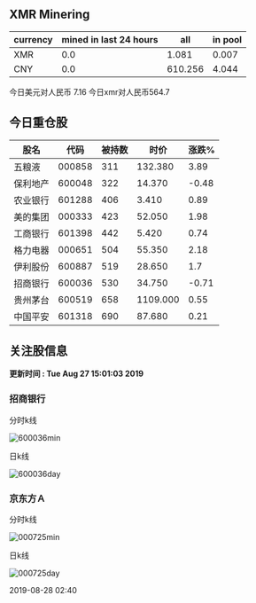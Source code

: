 ## XMR Minering

|currency|mined in last 24 hours|all|in pool|
|---|---|---|---|
|XMR|0.0|1.081|0.007|
|CNY|0.0|610.256|4.044|

今日美元对人民币 7.16	今日xmr对人民币564.7


## 今日重仓股 

|股名|代码|被持数|时价|涨跌%|
|---|---|---|---|---|
|五粮液|000858|311|132.380|3.89|
|保利地产|600048|322|14.370|-0.48|
|农业银行|601288|406|3.410|0.89|
|美的集团|000333|423|52.050|1.98|
|工商银行|601398|442|5.420|0.74|
|格力电器|000651|504|55.350|2.18|
|伊利股份|600887|519|28.650|1.7|
|招商银行|600036|530|34.750|-0.71|
|贵州茅台|600519|658|1109.000|0.55|
|中国平安|601318|690|87.680|0.21|

## 关注股信息
**更新时间 : Tue Aug 27 15:01:03 2019**
### 招商银行 
分时k线

![600036min](http://image.sinajs.cn/newchart/min/n/sh600036.gif)

日k线

![600036day](http://image.sinajs.cn/newchart/daily/n/sh600036.gif)

### 京东方Ａ 
分时k线

![000725min](http://image.sinajs.cn/newchart/min/n/sz000725.gif)

日k线

![000725day](http://image.sinajs.cn/newchart/daily/n/sz000725.gif)

2019-08-28 02:40